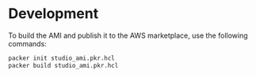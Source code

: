 # Development
To build the AMI and publish it to the AWS marketplace, use the following commands:

```bash
packer init studio_ami.pkr.hcl
packer build studio_ami.pkr.hcl
```
